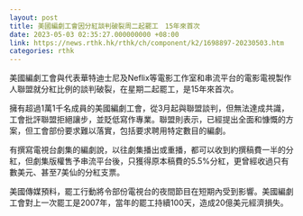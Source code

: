 ```yaml
---
layout: post
title: 美國編劇工會因分紅談判破裂周二起罷工　15年來首次
date: 2023-05-03 02:35:27.000000000 +08:00
link: https://news.rthk.hk/rthk/ch/component/k2/1698897-20230503.htm
categories: rthk
---
```


美國編劇工會與代表華特迪士尼及Neflix等電影工作室和串流平台的電影電視製作人聯盟就分紅比例的談判破裂，在星期二起罷工，是15年來首次。

擁有超過1萬1千名成員的美國編劇工會，從3月起與聯盟談判，但無法達成共識，工會批評聯盟拒絕讓步，並貶低寫作專業。聯盟則表示，已經提出全面和慷慨的方案，但工會部份要求難以落實，包括要求聘用特定數目的編劇。

有撰寫電視台劇集的編劇說，以往劇集播出或重播，都可以收到約撰稿費一半的分紅，但劇集版權售予串流平台後，只獲得原本稿費的5.5%分紅，更曾經收過只有數美元、甚至7美仙的分紅支票。

美國傳媒預料，罷工行動將令部份電視台的夜間節目在短期內受到影響。美國編劇工會對上一次罷工是2007年，當年的罷工持續100天，造成20億美元經濟損失。
